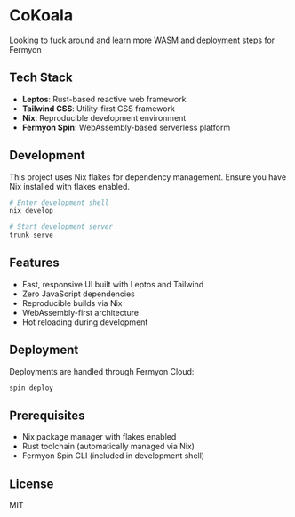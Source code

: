 # CoKoala

Looking to fuck around and learn more WASM and deployment steps for Fermyon

## Tech Stack
- **Leptos**: Rust-based reactive web framework
- **Tailwind CSS**: Utility-first CSS framework
- **Nix**: Reproducible development environment
- **Fermyon Spin**: WebAssembly-based serverless platform

## Development
This project uses Nix flakes for dependency management. Ensure you have Nix installed with flakes enabled.

```bash
# Enter development shell
nix develop

# Start development server
trunk serve
```

## Features
- Fast, responsive UI built with Leptos and Tailwind
- Zero JavaScript dependencies
- Reproducible builds via Nix
- WebAssembly-first architecture
- Hot reloading during development

## Deployment
Deployments are handled through Fermyon Cloud:
```bash
spin deploy
```

## Prerequisites
- Nix package manager with flakes enabled
- Rust toolchain (automatically managed via Nix)
- Fermyon Spin CLI (included in development shell)

## License
MIT
